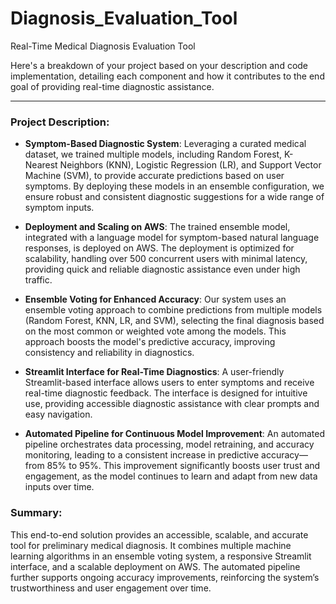 # Diagnosis_Evaluation_Tool
Real-Time Medical Diagnosis Evaluation Tool

Here's a breakdown of your project based on your description and code implementation, detailing each component and how it contributes to the end goal of providing real-time diagnostic assistance.

---

### Project Description:

- **Symptom-Based Diagnostic System**:
   Leveraging a curated medical dataset, we trained multiple models, including Random Forest, K-Nearest Neighbors (KNN), Logistic Regression (LR), and Support Vector Machine (SVM), to provide accurate predictions based on user symptoms. By deploying these models in an ensemble configuration, we ensure robust and consistent diagnostic suggestions for a wide range of symptom inputs.

- **Deployment and Scaling on AWS**:
   The trained ensemble model, integrated with a language model for symptom-based natural language responses, is deployed on AWS. The deployment is optimized for scalability, handling over 500 concurrent users with minimal latency, providing quick and reliable diagnostic assistance even under high traffic.

- **Ensemble Voting for Enhanced Accuracy**:
   Our system uses an ensemble voting approach to combine predictions from multiple models (Random Forest, KNN, LR, and SVM), selecting the final diagnosis based on the most common or weighted vote among the models. This approach boosts the model's predictive accuracy, improving consistency and reliability in diagnostics.

- **Streamlit Interface for Real-Time Diagnostics**:
   A user-friendly Streamlit-based interface allows users to enter symptoms and receive real-time diagnostic feedback. The interface is designed for intuitive use, providing accessible diagnostic assistance with clear prompts and easy navigation.

- **Automated Pipeline for Continuous Model Improvement**:
   An automated pipeline orchestrates data processing, model retraining, and accuracy monitoring, leading to a consistent increase in predictive accuracy—from 85% to 95%. This improvement significantly boosts user trust and engagement, as the model continues to learn and adapt from new data inputs over time.

### Summary:

This end-to-end solution provides an accessible, scalable, and accurate tool for preliminary medical diagnosis. It combines multiple machine learning algorithms in an ensemble voting system, a responsive Streamlit interface, and a scalable deployment on AWS. The automated pipeline further supports ongoing accuracy improvements, reinforcing the system’s trustworthiness and user engagement over time.
